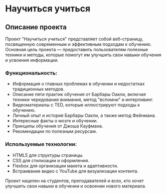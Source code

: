 # Научиться учиться

## Описание проекта

Проект "Научиться учиться" представляет собой веб-страницу, посвященную современным и эффективным подходам к обучению. Основная цель проекта — предоставить пользователям полезные техники и методы, которые помогут им улучшить свои навыки обучения и усвоения информации.

### Функциональность:
- Информация о главных проблемах в обучении и недостатках традиционных методов.
- Описание пяти практик обучения от Барбары Оакли, включая техники чередования внимания, метод "вспомни" и интерливинг.
- Видеоматериалы с TED, которые иллюстрируют подходы к обучению.
- Личный опыт и история Барбары Оакли, а также метод Фейнмана.
- Интересные факты о мозге и обучении.
- Принципы обучения от Джоша Кауфмана.
- Рекомендации по полезным ресурсам.

### Используемые технологии:
- HTML5 для структуры страницы.
- CSS для стилизации и оформления.
- Flexbox для организации макета и адаптивности.
- Встраивание видео с YouTube для визуализации контента.

Проект нацелен на студентов, преподавателей и всех, кто хочет улучшить свои навыки в обучении и освоении нового материала.
